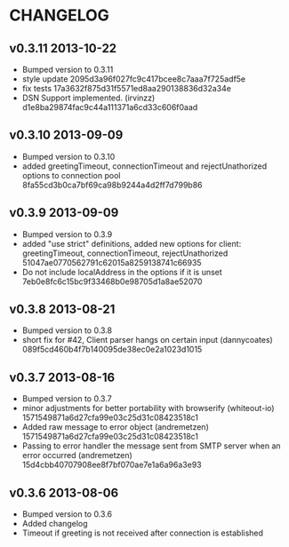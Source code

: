 # CHANGELOG

## v0.3.11 2013-10-22

  * Bumped version to 0.3.11
  * style update 2095d3a96f027fc9c417bcee8c7aaa7f725adf5e
  * fix tests 17a3632f875d31f5571ed8aa290138836d32a34e
  * DSN Support implemented. (irvinzz) d1e8ba29874fac9c44a111371a6cd33c606f0aad

## v0.3.10 2013-09-09

  * Bumped version to 0.3.10
  * added greetingTimeout, connectionTimeout and rejectUnathorized options to connection pool 8fa55cd3b0ca7bf69ca98b9244a4d2ff7d799b86

## v0.3.9 2013-09-09

  * Bumped version to 0.3.9
  * added "use strict" definitions, added new options for client: greetingTimeout, connectionTimeout, rejectUnathorized 51047ae0770562791c62015a8259138741c66935
  * Do not include localAddress in the options if it is unset 7eb0e8fc6c15bc9f33468b0e98705d1a8ae52070

## v0.3.8 2013-08-21

  * Bumped version to 0.3.8
  * short fix for #42, Client parser hangs on certain input (dannycoates) 089f5cd460b4f7b140095de38ec0e2a1023d1015

## v0.3.7 2013-08-16

  * Bumped version to 0.3.7
  * minor adjustments for better portability with browserify (whiteout-io) 1571549871a6d27cfa99e03c25d31c08423518c1
  * Added raw message to error object (andremetzen) 1571549871a6d27cfa99e03c25d31c08423518c1
  * Passing to error handler the message sent from SMTP server when an error occurred (andremetzen) 15d4cbb40707908ee8f7bf070ae7e1a6a96a3e93

## v0.3.6 2013-08-06

  * Bumped version to 0.3.6
  * Added changelog
  * Timeout if greeting is not received after connection is established